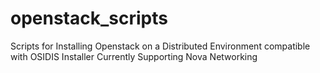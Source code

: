 # openstack_scripts
Scripts for Installing Openstack on a Distributed Environment compatible with OSIDIS Installer 
Currently Supporting Nova Networking

